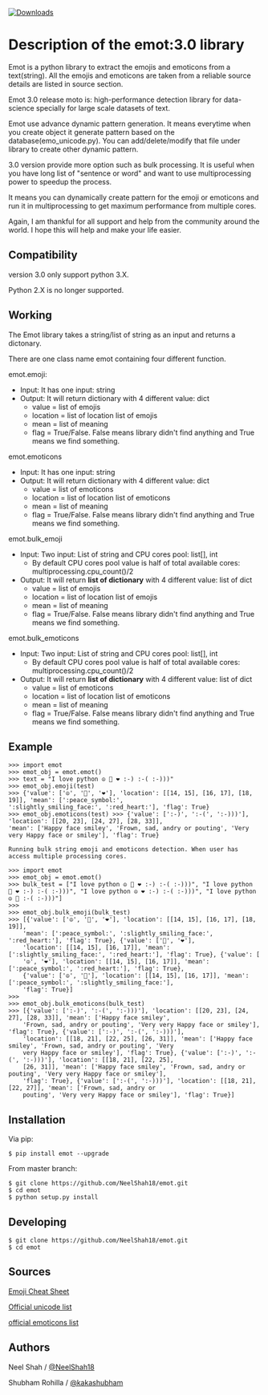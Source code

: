 [![Downloads](http://pepy.tech/badge/emot)](http://pepy.tech/project/emot) 

Description of the emot:3.0 library
===============================

Emot is a python library to extract the emojis and emoticons from a
text(string). All the emojis and emoticons are taken from a reliable
source details are listed in source section.

Emot 3.0 release moto is: high-performance detection library for data-science specially for large scale datasets of text.

Emot use advance dynamic pattern generation. It means everytime when you create object it generate pattern
based on the database(emo_unicode.py). You can add/delete/modify that file under library to create other dynamic pattern.

3.0 version provide more option such as bulk processing. It is useful when you have long list of "sentence or word" 
and want to use multiprocessing power to speedup the process.

It means you can dynamically create pattern for the emoji or emoticons and run it in multiprocessing to get maximum 
performance from multiple cores.

Again, I am thankful for all support and help from the community around the world. I hope this will help and make your 
life easier.

Compatibility
-------------

version 3.0 only support python 3.X.

Python 2.X is no longer supported.

Working
-------

The Emot library takes a string/list of string as an input and returns a dictonary.

There are one class name emot containing four different function.

emot.emoji:

- Input: It has one input: string
- Output: It will return dictionary with 4 different value: dict
  - value = list of emojis
  - location = list of location list of emojis
  - mean = list of meaning
  - flag = True/False. False means library didn't find anything and True means we find something.

emot.emoticons

- Input: It has one input: string
- Output: It will return dictionary with 4 different value: dict
  - value = list of emoticons
  - location = list of location list of emoticons
  - mean = list of meaning
  - flag = True/False. False means library didn't find anything and True means we find something.

emot.bulk_emoji

- Input: Two input: List of string and CPU cores pool: list[], int
  - By default CPU cores pool value is half of total available cores: multiprocessing.cpu_count()/2 
- Output: It will return **list of dictionary** with 4 different value: list of dict
  - value = list of emojis
  - location = list of location list of emojis
  - mean = list of meaning
  - flag = True/False. False means library didn't find anything and True means we find something.

emot.bulk_emoticons

- Input: Two input: List of string and CPU cores pool: list[], int
  - By default CPU cores pool value is half of total available cores: multiprocessing.cpu_count()/2 
- Output: It will return **list of dictionary** with 4 different value: list of dict
  - value = list of emoticons
  - location = list of location list of emoticons
  - mean = list of meaning
  - flag = True/False. False means library didn't find anything and True means we find something.


Example
-------

    >>> import emot 
    >>> emot_obj = emot.emot() 
    >>> text = "I love python ☮ 🙂 ❤ :-) :-( :-)))" 
    >>> emot_obj.emoji(test) 
    >>> {'value': ['☮', '🙂', '❤'], 'location': [[14, 15], [16, 17], [18, 19]], 'mean': [':peace_symbol:', 
    ':slightly_smiling_face:', ':red_heart:'], 'flag': True} 
    >>> emot_obj.emoticons(test) >>> {'value': [':-)', ':-(', ':-)))'], 'location': [[20, 23], [24, 27], [28, 33]], 
    'mean': ['Happy face smiley', 'Frown, sad, andry or pouting', 'Very very Happy face or smiley'], 'flag': True} 

    Running bulk string emoji and emoticons detection. When user has access multiple processing cores.
    
    >>> import emot 
    >>> emot_obj = emot.emot() 
    >>> bulk_test = ["I love python ☮ 🙂 ❤ :-) :-( :-)))", "I love python 
    🙂 ❤ :-) :-( :-)))", "I love python ☮ ❤ :-) :-( :-)))", "I love python ☮ 🙂 :-( :-)))"] 
    >>>
    >>> emot_obj.bulk_emoji(bulk_test) 
    >>> [{'value': ['☮', '🙂', '❤'], 'location': [[14, 15], [16, 17], [18, 19]], 
        'mean': [':peace_symbol:', ':slightly_smiling_face:', ':red_heart:'], 'flag': True}, {'value': ['🙂', '❤'], 
        'location': [[14, 15], [16, 17]], 'mean': [':slightly_smiling_face:', ':red_heart:'], 'flag': True}, {'value': [
        '☮', '❤'], 'location': [[14, 15], [16, 17]], 'mean': [':peace_symbol:', ':red_heart:'], 'flag': True}, 
        {'value': ['☮', '🙂'], 'location': [[14, 15], [16, 17]], 'mean': [':peace_symbol:', ':slightly_smiling_face:'], 
        'flag': True}] 
    >>>
    >>> emot_obj.bulk_emoticons(bulk_test)
    >>> [{'value': [':-)', ':-(', ':-)))'], 'location': [[20, 23], [24, 27], [28, 33]], 'mean': ['Happy face smiley', 
        'Frown, sad, andry or pouting', 'Very very Happy face or smiley'], 'flag': True}, {'value': [':-)', ':-(', ':-)))'], 
        'location': [[18, 21], [22, 25], [26, 31]], 'mean': ['Happy face smiley', 'Frown, sad, andry or pouting', 'Very 
        very Happy face or smiley'], 'flag': True}, {'value': [':-)', ':-(', ':-)))'], 'location': [[18, 21], [22, 25], 
        [26, 31]], 'mean': ['Happy face smiley', 'Frown, sad, andry or pouting', 'Very very Happy face or smiley'], 
        'flag': True}, {'value': [':-(', ':-)))'], 'location': [[18, 21], [22, 27]], 'mean': ['Frown, sad, andry or 
        pouting', 'Very very Happy face or smiley'], 'flag': True}]

Installation
------------

Via pip:

    $ pip install emot --upgrade

From master branch:

    $ git clone https://github.com/NeelShah18/emot.git
    $ cd emot
    $ python setup.py install

Developing
----------

    $ git clone https://github.com/NeelShah18/emot.git
    $ cd emot

Sources
-----

[Emoji Cheat Sheet]

[Official unicode list]

[official emoticons list]

Authors
-------

Neel Shah / [@NeelShah18]

Shubham Rohilla / [@kakashubham]

  [Emoji Cheat Sheet]: http://www.emoji-cheat-sheet.com/
  [Official unicode list]: http://www.unicode.org/Public/emoji/1.0/full-emoji-list.html
  [official emoticons list]: https://en.wikipedia.org/wiki/List_of_emoticons
  [@NeelShah18]: https://github.com/NeelShah18
  [@kakashubham]: https://github.com/kakashubham
